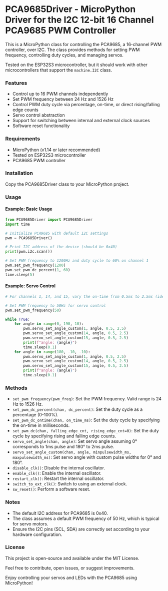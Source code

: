 # PCA9685Driver - MicroPython Driver for the I2C 12-bit 16 Channel PCA9685 PWM Controller

This is a MicroPython class for controlling the PCA9685, a 16-channel PWM controller, over I2C. The class provides methods for setting PWM frequency, controlling duty cycles, and managing servos.

Tested on the ESP32S3 microcontroller, but it should work with other microcontrollers that support the `machine.I2C` class.

### Features

- Control up to 16 PWM channels independently
- Set PWM frequency between 24 Hz and 1526 Hz
- Control PWM duty cycle via percentage, on-time, or direct rising/falling edge counts
- Servo control abstraction
- Support for switching between internal and external clock sources
- Software reset functionality

### Requirements

- MicroPython (v1.14 or later recommended)
- Tested on ESP32S3 microcontroller
- PCA9685 PWM controller

### Installation

Copy the PCA9685Driver class to your MicroPython project.

### Usage

#### Example: Basic Usage

``` python
from PCA9685Driver import PCA9685Driver
import time

# Initialize PCA9685 with default I2C settings
pwm = PCA9685Driver()

# Print I2C address of the device (should be 0x40)
print(pwm.i2c.scan())

# Set PWM frequency to 1200Hz and duty cycle to 60% on channel 1
pwm.set_pwm_frequency(1200)
pwm.set_pwm_dc_percent(1, 60)
time.sleep(5)

```
#### Example: Servo Control

```python
# For channels 1, 14, and 15, vary the on-time from 0.5ms to 2.5ms (ideal for 180° rotation for MG996R servos)

# Set PWM frequency to 50Hz for servo control
pwm.set_pwm_frequency(50)

while True:
    for angle in range(0, 190, 10):
        pwm.servo_set_angle_custom(1, angle, 0.5, 2.5)
        pwm.servo_set_angle_custom(14, angle, 0.5, 2.5)
        pwm.servo_set_angle_custom(15, angle, 0.5, 2.5)
        print(f"angle: {angle}")
        time.sleep(0.1)
    for angle in range(180, -10, -10):
        pwm.servo_set_angle_custom(1, angle, 0.5, 2.5)
        pwm.servo_set_angle_custom(14, angle, 0.5, 2.5)
        pwm.servo_set_angle_custom(15, angle, 0.5, 2.5)
        print(f"angle: {angle}")
        time.sleep(0.1)
```

### Methods

- `set_pwm_frequency(pwm_freq)`: Set the PWM frequency. Valid range is 24 Hz to 1526 Hz.
- `set_pwm_dc_percent(chan, dc_percent)`: Set the duty cycle as a percentage (0-100%).
- `set_pwm_dc_ontime(chan, on_time_ms)`: Set the duty cycle by specifying the on-time in milliseconds.
- `set_pwm_dc(chan, falling_edge_cnt, rising_edge_cnt=0)`: Set the duty cycle by specifying rising and falling edge counts.
- `servo_set_angle(chan, angle)`: Set servo angle assuming 0° corresponds to 1ms pulse and 180° to 2ms pulse.
- `servo_set_angle_custom(chan, angle, minpulsewidth_ms, maxpulsewidth_ms)`: Set servo angle with custom pulse widths for 0° and 180°.
- `disable_clk()`: Disable the internal oscillator.
- `enable_clk()`: Enable the internal oscillator.
- `restart_clk()`: Restart the internal oscillator.
- `switch_to_ext_clk()`: Switch to using an external clock.
- `sw_reset()`: Perform a software reset.

### Notes

- The default I2C address for PCA9685 is 0x40.
- The class assumes a default PWM frequency of 50 Hz, which is typical for servo motors.
- Ensure the I2C pins (SCL, SDA) are correctly set according to your hardware configuration.

### License

This project is open-source and available under the MIT License.

Feel free to contribute, open issues, or suggest improvements.

Enjoy controlling your servos and LEDs with the PCA9685 using MicroPython!
